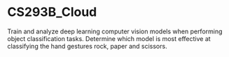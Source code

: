 # CS293B_Cloud

Train and analyze deep learning computer vision models when performing object classification tasks. Determine which model is most effective at classifying the hand gestures rock, paper and scissors.

